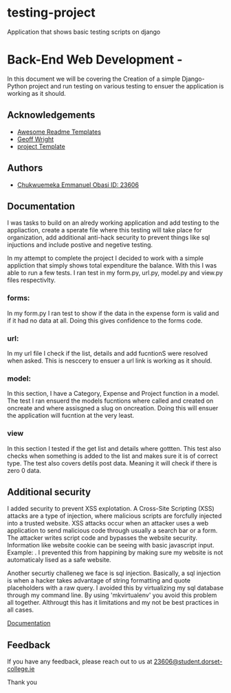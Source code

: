 # testing-project
Application that shows basic testing scripts on django



# Back-End Web Development - 

In this document we will be covering the Creation of a simple Django-Python project and run testing on various testing to ensuer the application is working as it should.



## Acknowledgements

 - [Awesome Readme Templates](https://awesomeopensource.com/project/elangosundar/awesome-README-templates)
 - [Geoff Wright](https://github.com/Geoff-Wright)
  - [project Template](https://github.com/TheDumbfounds/django-testing-tutorial)
 


## Authors

- [Chukwuemeka Emmanuel Obasi ID: 23606](https://github.com/Emmanuel208)



## Documentation

I was tasks to build on an alredy working application and add testing to the appliaction, create a sperate file where this testing will take place for organization, add additional anti-hack security to prevent things like sql injuctions and include postive and negetive testing.

In my attempt to complete the project I decided to work with a simple appliction that simply shows total expenditure the balance. With this I was able to run a few tests. I ran test in my form.py, url.py, model.py and view.py files respectivlty.

### forms: 
In my form.py I ran test to show if the data in the expense form is valid and if it had no data at all. Doing this gives confidence to the forms code.

### url:
In my url file I check if the list, details and add fucntionS were resolved when asked. This is nesccery to ensuer a url link is working as it should.

### model:
In this section, I have a Category, Expense and Project function in a model. The test I ran ensuerd the models fucntions where called and created on oncreate and where assisgned a slug on oncreation. Doing this will ensuer the application will fucntion at the very least.

### view
In this section I tested if the get list and details where gottten. This test also checks when something is added to the list and makes sure it is of correct type. The test also covers detils post data. Meaning it will check if there is zero 0 data.

## Additional security 
I added security to prevent XSS explotation. A Cross-Site Scripting (XSS) attacks are a type of injection, where malicious scripts are forcfully injected into a trusted website. XSS attacks occur when an attacker uses a web application to send malicious code through usually a search bar or a form. The attacker writes script code and bypasses the website security. Information like website cookie can be seeing with basic javascript input. Example: <script> Documentation cookies</script>.
I prevented this from happining by making sure my website is not automaticaly lised as a safe website.

Another securtiy challeneg we face is sql injection. Basically, a sql injection is when a hacker takes advantage of string formatting and quote placeholders with a raw query. I avoided this by virtualizing my sql database through my command line. By using 'mkvirtualenv' you avoid this problem all together. Althrougt this has it limitations and my not be best practices in all cases.



[Documentation](https://linktodocumentation)



## Feedback

If you have any feedback, please reach out to us at 23606@student.dorset-college.ie 

Thank you


